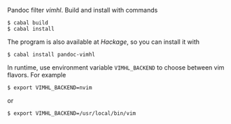 Pandoc filter *vimhl*. Build and install with commands

```ShellSession
$ cabal build
$ cabal install
```

The program is also available at *Hackage*, so you can install it with

```ShellSession
$ cabal install pandoc-vimhl
```

In runtime, use environment variable `VIMHL_BACKEND` to choose between vim
flavors. For example

```ShellSession
$ export VIMHL_BACKEND=nvim
```

or

```ShellSession
$ export VIMHL_BACKEND=/usr/local/bin/vim
```

